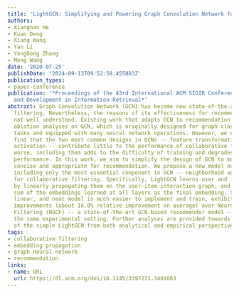 ```yaml
---
title: 'LightGCN: Simplifying and Powering Graph Convolution Network for Recommendation'
authors:
- Xiangnan He
- Kuan Deng
- Xiang Wang
- Yan Li
- YongDong Zhang
- Meng Wang
date: '2020-07-25'
publishDate: '2024-09-13T09:52:58.455883Z'
publication_types:
- paper-conference
publication: '*Proceedings of the 43rd International ACM SIGIR Conference on Research
  and Development in Information Retrieval*'
abstract: Graph Convolution Network (GCN) has become new state-of-the-art for collaborative
  filtering. Nevertheless, the reasons of its effectiveness for recommendation are
  not well understood. Existing work that adapts GCN to recommendation lacks thorough
  ablation analyses on GCN, which is originally designed for graph classification
  tasks and equipped with many neural network operations. However, we empirically
  find that the two most common designs in GCNs -- feature transformation and nonlinear
  activation -- contribute little to the performance of collaborative filtering. Even
  worse, including them adds to the difficulty of training and degrades recommendation
  performance. In this work, we aim to simplify the design of GCN to make it more
  concise and appropriate for recommendation. We propose a new model named LightGCN,
  including only the most essential component in GCN -- neighborhood aggregation --
  for collaborative filtering. Specifically, LightGCN learns user and item embeddings
  by linearly propagating them on the user-item interaction graph, and uses the weighted
  sum of the embeddings learned at all layers as the final embedding. Such simple,
  linear, and neat model is much easier to implement and train, exhibiting substantial
  improvements (about 16.0% relative improvement on average) over Neural Graph Collaborative
  Filtering (NGCF) -- a state-of-the-art GCN-based recommender model -- under exactly
  the same experimental setting. Further analyses are provided towards the rationality
  of the simple LightGCN from both analytical and empirical perspectives.
tags:
- collaborative filtering
- embedding propagation
- graph neural network
- recommendation
links:
- name: URL
  url: https://dl.acm.org/doi/10.1145/3397271.3401063
---
```


